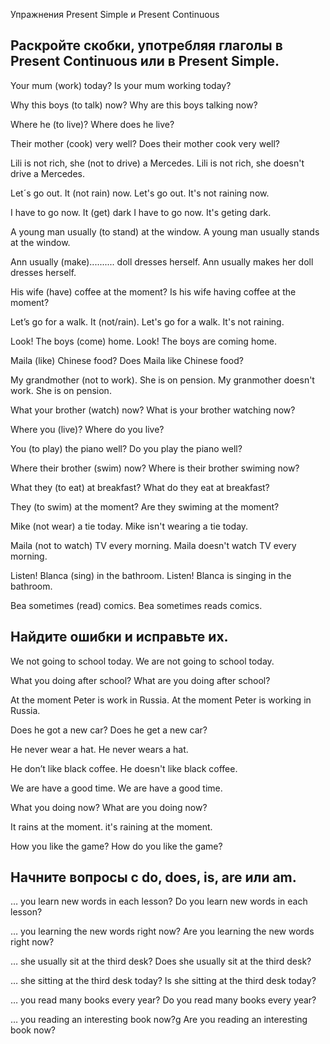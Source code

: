 Упражнения Present Simple и Present Continuous

## Раскройте скобки, употребляя глаголы в Present Continuous или в Present Simple.

Your mum (work) today?                                        Is your mum working today?

Why this boys (to talk) now?                                  Why are this boys talking now?

Where he (to live)?                                           Where does he live?

Their mother (cook) very well?                                Does their mother cook very well?

Lili is not rich, she (not to drive) a Mercedes.              Lili is not rich, she doesn't drive a Mercedes.

Let´s go out. It (not rain) now.                              Let's go out. It's not raining now.

I have to go now. It (get) dark                               I have to go now. It's geting dark.

A young man usually (to stand) at the window.                 A young man usually stands at the window.

Ann usually (make).......... doll dresses herself.            Ann usually makes her doll dresses herself.

His wife (have) coffee at the moment?                         Is his wife having coffee at the moment?

Let’s go for a walk. It (not/rain).                           Let's go for a walk. It's not raining.

Look! The boys (come) home.                                   Look! The boys are coming home.

Maila (like) Chinese food?                                    Does Maila like Chinese food?

My grandmother (not to work). She is on pension.              My granmother doesn't work. She is on pension.

What your brother (watch) now?                                What is your brother watching now?

Where you (live)?                                             Where do you live?

You (to play) the piano well?                                 Do you play the piano well?

Where their brother (swim) now?                               Where is their brother swiming now?

What they (to eat) at breakfast?                              What do they eat at breakfast?

They (to swim) at the moment?                                 Are they swiming at the moment?

Mike (not wear) a tie today.                                  Mike isn't wearing a tie today.

Maila (not to watch) TV every morning.                        Maila doesn't watch TV every morning.

Listen! Blanca (sing) in the bathroom.                        Listen! Blanca is singing in the bathroom.

Bea sometimes (read) comics.                                  Bea sometimes reads comics.

## Найдите ошибки и исправьте их.

We not going to school today.                                 We are not going to school today.

What you doing after school?                                  What are you doing after school?

At the moment Peter is work in Russia.                        At the moment Peter is working in Russia.

Does he got a new car?                                        Does he get a new car?

He never wear a hat.                                          He never wears a hat.

He don’t like black coffee.                                   He doesn't like black coffee.

We are have a good time.                                      We are have a good time.

What you doing now?                                           What are you doing now?

It rains at the moment.                                       it's raining at the moment.

How you like the game?                                        How do you like the game?

## Начните вопросы с do, does, is, are или am.

… you learn new words in each lesson?                         Do you learn new words in each lesson?

… you learning the new words right now?                      Are you learning the new words right now?

… she usually sit at the third desk?                          Does she usually sit at the third desk?

… she sitting at the third desk today?                        Is she sitting at the third desk today?

… you read many books every year?                             Do you read many books every year?

… you reading an interesting book now?g                       Are you reading an interesting book now?
